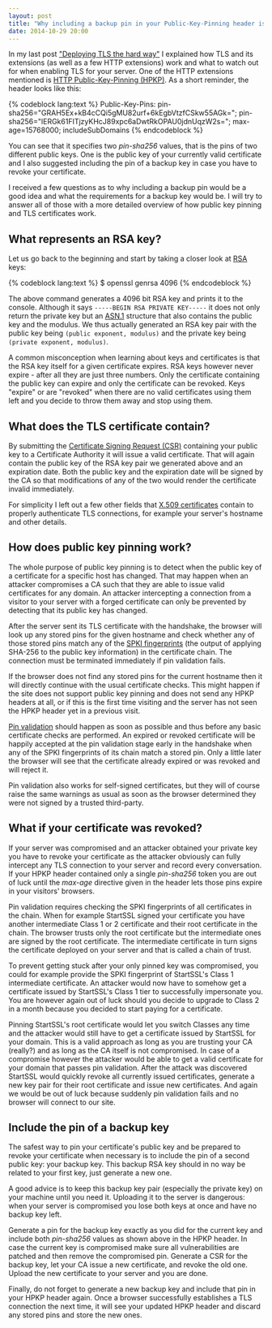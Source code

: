 ```yaml
---
layout: post
title: "Why including a backup pin in your Public-Key-Pinning header is a good idea"
date: 2014-10-29 20:00
---
```


In my last post
["Deploying TLS the hard way"](/blog/2014/10/deploying-tls-the-hard-way/)
I explained how TLS and its extensions (as well as a few HTTP extensions) work
and what to watch out for when enabling TLS for your server. One of the HTTP
extensions mentioned is
[HTTP Public-Key-Pinning (HPKP)](https://developer.mozilla.org/en-US/docs/Web/Security/Public_Key_Pinning).
As a short reminder, the header looks like this:

{% codeblock lang:text %}
Public-Key-Pins:
  pin-sha256="GRAH5Ex+kB4cCQi5gMU82urf+6kEgbVtzfCSkw55AGk=";
  pin-sha256="lERGk61FITjzyKHcJ89xpc6aDwtRkOPAU0jdnUqzW2s=";
  max-age=15768000; includeSubDomains
{% endcodeblock %}

You can see that it specifies two *pin-sha256* values, that is the pins of two
different public keys. One is the public key of your currently valid
certificate and I also suggested including the pin of a backup key in case you
have to revoke your certificate.

I received a few questions as to why including a backup pin would be a good
idea and what the requirements for a backup key would be. I will try to answer
all of those with a more detailed overview of how public key pinning and TLS
certificates work.

## What represents an RSA key?

Let us go back to the beginning and start by taking a closer look at
[RSA](https://en.wikipedia.org/wiki/RSA_%28cryptosystem%29) keys:

{% codeblock lang:text %}
$ openssl genrsa 4096
{% endcodeblock %}

The above command generates a 4096 bit RSA key and prints it to the console.
Although it says `-----BEGIN RSA PRIVATE KEY-----` it does not only return the
private key but an
[ASN.1](https://en.wikipedia.org/wiki/Abstract_Syntax_Notation_One) structure
that also contains the public key and the modulus. We thus actually generated
an RSA key pair with the public key being `(public exponent, modulus)` and the
private key being `(private exponent, modulus)`.

A common misconception when learning about keys and certificates is that the
RSA key itself for a given certificate expires. RSA keys however never expire -
after all they are just three numbers. Only the certificate containing the
public key can expire and only the certificate can be revoked. Keys "expire" or
are "revoked" when there are no valid certificates using them left and you
decide to throw them away and stop using them.

## What does the TLS certificate contain?

By submitting the
[Certificate Signing Request (CSR)](https://en.wikipedia.org/wiki/Certificate_signing_request)
containing your public key to a Certificate Authority it will issue a valid
certificate. That will again contain the public key of the RSA key pair we
generated above and an expiration date. Both the public key and the expiration
date will be signed by the CA so that modifications of any of the two would
render the certificate invalid immediately.

For simplicity I left out a few other fields that
[X.509 certificates](https://en.wikipedia.org/wiki/X.509#Structure_of_a_certificate)
contain to properly authenticate TLS connections, for example your server's
hostname and other details.

## How does public key pinning work?

The whole purpose of public key pinning is to detect when the public key of a
certificate for a specific host has changed. That may happen when an attacker
compromises a CA such that they are able to issue valid certificates for any
domain. An attacker intercepting a connection from a visitor to your server
with a forged certificate can only be prevented by detecting that its public
key has changed.

After the server sent its TLS certificate with the handshake, the browser will
look up any stored pins for the given hostname and check whether any of those
stored pins match any of the
[SPKI fingerprints](https://tools.ietf.org/html/draft-ietf-websec-key-pinning-21#section-2.4)
(the output of applying SHA-256 to the public key information) in the
certificate chain. The connection must be terminated immediately if pin
validation fails.

If the browser does not find any stored pins for the current hostname then it
will directly continue with the usual certificate checks. This might happen if
the site does not support public key pinning and does not send any HPKP headers
at all, or if this is the first time visiting and the server has not seen the
HPKP header yet in a previous visit.

[Pin validation](https://tools.ietf.org/html/draft-ietf-websec-key-pinning-21#section-2.6)
should happen as soon as possible and thus before any basic certificate checks
are performed. An expired or revoked certificate will be happily accepted at
the pin validation stage early in the handshake when any of the SPKI
fingerprints of its chain match a stored pin. Only a little later the browser
will see that the certificate already expired or was revoked and will reject it.

Pin validation also works for self-signed certificates, but they will of course
raise the same warnings as usual as soon as the browser determined they were
not signed by a trusted third-party.

## What if your certificate was revoked?

If your server was compromised and an attacker obtained your private key you
have to revoke your certificate as the attacker obviously can fully intercept
any TLS connection to your server and record every conversation. If your HPKP
header contained only a single *pin-sha256* token you are out of luck until the
*max-age* directive given in the header lets those pins expire in your
visitors' browsers.

Pin validation requires checking the SPKI fingerprints of all certificates in
the chain. When for example StartSSL signed your certificate you have another
intermediate Class 1 or 2 certificate and their root certificate in the chain.
The browser trusts only the root certificate but the intermediate ones are
signed by the root certificate. The intermediate certificate in turn signs the
certificate deployed on your server and that is called a chain of trust.

To prevent getting stuck after your only pinned key was compromised, you could
for example provide the SPKI fingerprint of StartSSL's Class 1 intermediate
certificate. An attacker would now have to somehow get a certificate issued by
StartSSL's Class 1 tier to successfully impersonate you. You are however again
out of luck should you decide to upgrade to Class 2 in a month because you
decided to start paying for a certificate.

Pinning StartSSL's root certificate would let you switch Classes any time and
the attacker would still have to get a certificate issued by StartSSL for your
domain. This is a valid approach as long as you are trusting your CA (really?)
and as long as the CA itself is not compromised. In case of a compromise
however the attacker would be able to get a valid certificate for your domain
that passes pin validation. After the attack was discovered StartSSL would
quickly revoke all currently issued certificates, generate a new key pair for
their root certificate and issue new certificates. And again we would be out of
luck because suddenly pin validation fails and no browser will connect to our
site.

## Include the pin of a backup key

The safest way to pin your certificate's public key and be prepared to revoke
your certificate when necessary is to include the pin of a second public key:
your backup key. This backup RSA key should in no way be related to your first
key, just generate a new one.

A good advice is to keep this backup key pair (especially the private key) on
your machine until you need it. Uploading it to the server is dangerous: when
your server is compromised you lose both keys at once and have no backup key
left.

Generate a pin for the backup key exactly as you did for the current key and
include both *pin-sha256* values as shown above in the HPKP header. In case the
current key is compromised make sure all vulnerabilities are patched and then
remove the compromised pin. Generate a CSR for the backup key, let your CA
issue a new certificate, and revoke the old one. Upload the new certificate
to your server and you are done.

Finally, do not forget to generate a new backup key and include that pin in
your HPKP header again. Once a browser successfully establishes a TLS
connection the next time, it will see your updated HPKP header and discard any
stored pins and store the new ones.
